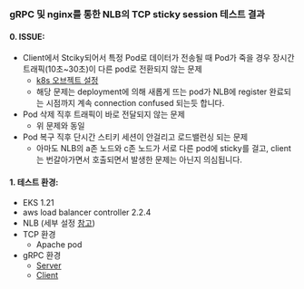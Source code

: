 ### gRPC 및 nginx를 통한 NLB의 TCP sticky session 테스트 결과 

#### 0. ISSUE: 
 - Client에서 Stciky되어서 특정 Pod로 데이터가 전송될 때 Pod가 죽을 경우 장시간 트래픽(10초~30초)이 다른 pod로 전환되지 않는 문제
   - [k8s 오브젝트 설정](k8s.yaml)
   - 해당 문제는 deployment에 의해 새롭게 뜨는 pod가 NLB에 register 완료되는 시점까지 계속 connection confused 되는듯 합니다.
 - Pod 삭제 직후 트래픽이 바로 전달되지 않는 문제
   - 위 문제와 동일
 - Pod 복구 직후 단시간 스티키 세션이 안걸리고 로드밸런싱 되는 문제
   - 아마도 NLB의 a존 노드와 c존 노드가 서로 다른 pod에 sticky를 걸고, client는 번갈아가면서 호출되면서 발생한 문제는 아닌지 의심됩니다. 

#### 1. 테스트 환경:
 - EKS 1.21
 - aws load balancer controller 2.2.4
 - NLB (세부 설정 [참고](k8s.yaml))
 - TCP 환경
   - Apache pod 
 - gRPC 환경
   - [Server](grpc/examples/python/xds/server.py)
   - [Client](grpc/examples/python/xds/nlb.py)
